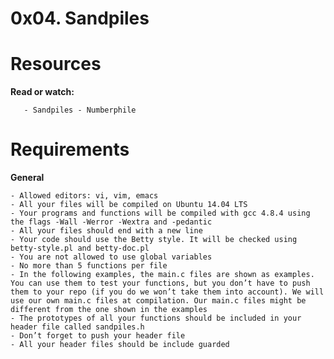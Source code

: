 # 0x04. Sandpiles

# Resources

**Read or watch:**

       - Sandpiles - Numberphile

# Requirements

**General**

	- Allowed editors: vi, vim, emacs
	- All your files will be compiled on Ubuntu 14.04 LTS
	- Your programs and functions will be compiled with gcc 4.8.4 using the flags -Wall -Werror -Wextra and -pedantic
	- All your files should end with a new line
	- Your code should use the Betty style. It will be checked using betty-style.pl and betty-doc.pl
	- You are not allowed to use global variables
	- No more than 5 functions per file
	- In the following examples, the main.c files are shown as examples. You can use them to test your functions, but you don’t have to push them to your repo (if you do we won’t take them into account). We will use our own main.c files at compilation. Our main.c files might be different from the one shown in the examples
	- The prototypes of all your functions should be included in your header file called sandpiles.h
	- Don’t forget to push your header file
	- All your header files should be include guarded
